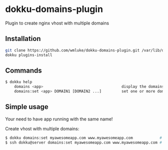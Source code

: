 # dokku-domains-plugin

Plugin to create nginx vhost with multiple domains

## Installation

```bash
git clone https://github.com/wmluke/dokku-domains-plugin.git /var/lib/dokku/plugins/domains-plugin
dokku plugins-install
```

## Commands

```bash
$ dokku help
    domains <app>                                   display the domains for an app
    domains:set <app> DOMAIN1 [DOMAIN2 ...]         set one or more domains
```

## Simple usage

Your need to have app running with the same name!

Create vhost with multiple domains:

```bash
$ dokku domains:set myawesomeapp.com www.myawesomeapp.com            # Server side
$ ssh dokku@server domains:set myawesomeapp.com www.myawesomeapp.com # Client side
```
